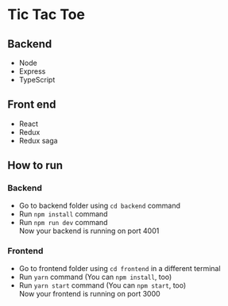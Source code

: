 # Tic Tac Toe

## Backend
- Node
- Express
- TypeScript

## Front end
- React
- Redux
- Redux saga

## How to run

### Backend

- Go to backend folder using `cd backend` command
- Run `npm install` command
- Run `npm run dev` command <br />
Now your backend is running on port 4001

### Frontend

- Go to frontend folder using `cd frontend` in a different terminal
- Run `yarn` command (You can `npm install`, too)
- Run `yarn start` command (You can `npm start`, too) <br />
Now your frontend is running on port 3000
